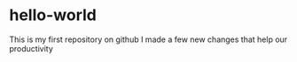 # hello-world
This is my first repository on github
I made a few new changes that help our productivity
